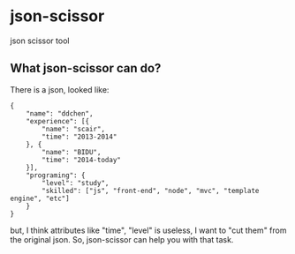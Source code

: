 json-scissor
===================================  
json scissor tool

What json-scissor can do?
-----------------------------------

There is a json, looked like:
```
{
	"name": "ddchen",
	"experience": [{
		"name": "scair",
		"time": "2013-2014"
	}, {
		"name": "BIDU",
		"time": "2014-today"
	}],
	"programing": {
		"level": "study",
		"skilled": ["js", "front-end", "node", "mvc", "template engine", "etc"]
	}
}
```
but, I think attributes like "time", "level" is useless, I want to "cut them" from the original json.
So, json-scissor can help you with that task.
